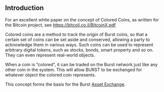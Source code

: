 Introduction
-----------

For an excellent white paper on the concept of Colored Coins, as written for the Bitcoin project, see <https://bitcoil.co.il/BitcoinX.pdf>

Colored coins are a method to track the origin of Burst coins, so that a certain set of coins can be set aside and conserved, allowing a party to acknowledge them in various ways. Such coins can be used to represent arbitrary digital tokens, such as stocks, bonds, smart property and so on. They can even represent real-world objects.

When a coin is “colored”, it can be traded on the Burst network just like any other coin in the system. This will allow BURST to be exchanged for whatever object the colored coin represents.

This concept forms the basis for the Burst [Asset Exchange](asset-exchange.md).
